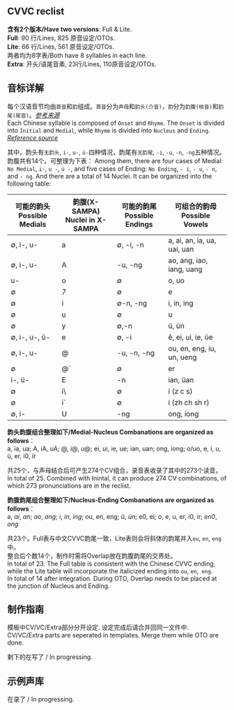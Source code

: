 ## CVVC reclist

**含有2个版本/Have two versions**: Full & Lite.  
**Full**: 90 行/Lines, 825 原音设定/OTOs.  
**Lite**: 66 行/Lines, 561 原音设定/OTOs.  
两者均为8字表/Both have 8 syllables in each line.   
**Extra**: 开头/语尾音素, 23行/Lines, 110原音设定/OTOs.  

## 音标详解  

每个汉语音节均由`首音`和`韵`组成。`首音`分为`声母`和`韵头(介音)`，`韵`分为`韵腹(核音)`和`韵尾(尾音)`。[*参考来源*](http://jpk.pku.edu.cn/course/llyyx/script/142.pdf)  
Each Chinese syllable is composed of `Onset` and `Rhyme`. The `Onset` is divided into `Initial` and `Medial`, while `Rhyme` is divided into `Nucleus` and `Ending`. [*Reference source*](http://jpk.pku.edu.cn/course/llyyx/script/142.pdf)  

其中，韵头有`无韵头`, `i-`, `u-`, `ü-`四种情况，韵尾有`无韵尾`, `-i`, `-u`, `-n`, `-ng`五种情况。韵腹共有14个。可整理为下表： 
Among them, there are four cases of Medial: `No Medial`, `i-`, `u -`, `ü -`, and five cases of Ending: `No Ending`, `- i`, `- u`, `- n`, and `- ng`. And there are a total of 14 Nuclei. It can be organized into the following table:

| 可能的韵头<br/>Possible Medials| 韵腹(X-SAMPA)<br/> Nuclei in X-SAMPA| 可能的韵尾<br/>Possible Endings|可组合的韵母<br /> Possible Vowels|
| ------ | ------ | ------ | ------ |
| ∅, i-, u- | a | ∅, -i, -n | a, ai, an, ia, ua, uai, uan |
| ∅, i-, u- | A | -u, -ng | ao, ang, iao, iang, uang |
| u- | o | ∅ | o, uo |
| ∅ | 7 | ∅ | e |
| ∅ | i | ∅-n, -ng | i, in, ing |
| ∅ | u | ∅ | u |
| ∅ | y | ∅,-n | ü, ün |
| ∅, i-, u-, ü- | e | ∅, -i | ê, ei, ui, ie, üe |
| ∅, i-, u- | @ | -u, -n, -ng | ou, en, eng, iu, un, ueng |
| ∅ | @` | ∅ | er |
| i-, ü- | E| -n | ian, üan |
| ∅ | i\ | ∅ | i (z c s) |
| ∅ | i` | ∅ | i (zh ch sh r) |
| ∅, i-| U | -ng | ong, iong |

**韵头韵腹组合整理如下/Medial-Nucleus Combanations are organized as follows**：  
a, ia, ua; A, iA, uA; @, i@, u@; ei, ui, ie, ue; ian, uan; ong, iong; o/uo, e, i, u, ü, er, i0, ir  

共25个，与声母结合后可产生274个CV组合，录音表收录了其中的273个读音。  
In total of 25. Combined with Inintal, it can produce 274 CV combinations, of which 273 pronunciations are in the reclist.  

**韵腹韵尾组合整理如下/Nucleus-Ending Combanations are organized as follows**：  
a, *ai*, *an*; *ao*, *ang*; i, *in*, *ing*; ou, en, eng; ü, *ün*; e0, ei; o, e, u, er, i0, ir; *en0*, *ong*  

共23个。Full表与中文CVVC韵尾一致，Lite表则会将斜体的韵尾并入`ou`, `en`, `eng`中。  
整合后个数14个，制作时需将Overlap放在韵腹韵尾的交界处。   
In total of 23. The Full table is consistent with the Chinese CVVC ending, while the Lite table will incorporate the italicized ending into `ou`, `en`,` eng`.  
In total of 14 after integration. During OTO, Overlap needs to be placed at the junction of Nucleus and Ending.  

## 制作指南
模板中CV/VC/Extra部分分开设定. 设定完成后请合并回同一文件中.   
CV/VC/Extra parts are seperated in templates. Merge them while OTO are done.  

剩下的在写了 / In progressing.

## 示例声库

在录了 / In progressing.
